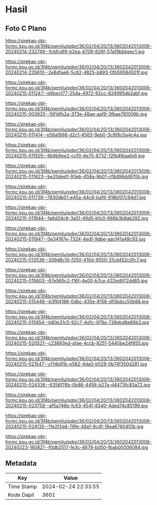 # Hasil

## Foto C Plano

https://sirekap-obj-formc.kpu.go.id/3f4b/pemilu/pdpr/36/02/04/20/13/3602042013006-20240214-232749--fcbfcdf9-b2ea-4709-826f-57af9bbbeec1.jpg

https://sirekap-obj-formc.kpu.go.id/3f4b/pemilu/pdpr/36/02/04/20/13/3602042013006-20240214-235610--2e8dfae6-5c82-4825-b893-0fb59584501f.jpg

https://sirekap-obj-formc.kpu.go.id/3f4b/pemilu/pdpr/36/02/04/20/13/3602042013006-20240215-011247--b6becf77-254a-4972-92cc-824995db2abf.jpg

https://sirekap-obj-formc.kpu.go.id/3f4b/pemilu/pdpr/36/02/04/20/13/3602042013006-20240215-003920--591dfb2a-373e-48ae-aaf9-3fbae781006b.jpg

https://sirekap-obj-formc.kpu.go.id/3f4b/pemilu/pdpr/36/02/04/20/13/3602042013006-20240215-011414--e56a1998-d2c1-4563-9eb0-3c8f8c0a4c4a.jpg

https://sirekap-obj-formc.kpu.go.id/3f4b/pemilu/pdpr/36/02/04/20/13/3602042013006-20240215-011505--8b9b9ee2-ccf0-4e75-8732-12fb4fbaafe9.jpg

https://sirekap-obj-formc.kpu.go.id/3f4b/pemilu/pdpr/36/02/04/20/13/3602042013006-20240215-011623--be20ded1-93eb-458a-9b01-cf8d98dd970b.jpg

https://sirekap-obj-formc.kpu.go.id/3f4b/pemilu/pdpr/36/02/04/20/13/3602042013006-20240215-011739--7830db01-e45a-44c8-baf6-918bf07c94d7.jpg

https://sirekap-obj-formc.kpu.go.id/3f4b/pemilu/pdpr/36/02/04/20/13/3602042013006-20240215-011844--fa6d24c8-3a51-49d5-b1c0-666b3b8ab292.jpg

https://sirekap-obj-formc.kpu.go.id/3f4b/pemilu/pdpr/36/02/04/20/13/3602042013006-20240215-011947--0e34167e-7324-4edf-9dbe-aacf41a49c93.jpg

https://sirekap-obj-formc.kpu.go.id/3f4b/pemilu/pdpr/36/02/04/20/13/3602042013006-20240215-013536--309d8c10-f250-410d-9050-31cd452c0fc7.jpg

https://sirekap-obj-formc.kpu.go.id/3f4b/pemilu/pdpr/36/02/04/20/13/3602042013006-20240215-015603--67e565c2-f16f-4e00-b7ca-432ed972dd85.jpg

https://sirekap-obj-formc.kpu.go.id/3f4b/pemilu/pdpr/36/02/04/20/13/3602042013006-20240215-015448--b3f64186-0dbc-435e-8156-df0bdcc50b86.jpg

https://sirekap-obj-formc.kpu.go.id/3f4b/pemilu/pdpr/36/02/04/20/13/3602042013006-20240215-015854--b80e31c5-92c7-4d1c-978a-738ebd8e66b3.jpg

https://sirekap-obj-formc.kpu.go.id/3f4b/pemilu/pdpr/36/02/04/20/13/3602042013006-20240215-020521--c23893ed-a1ae-4ccb-8251-5440be24f855.jpg

https://sirekap-obj-formc.kpu.go.id/3f4b/pemilu/pdpr/36/02/04/20/13/3602042013006-20240215-021547--cf14b91b-e582-4da0-b529-0b74f350d281.jpg

https://sirekap-obj-formc.kpu.go.id/3f4b/pemilu/pdpr/36/02/04/20/13/3602042013006-20240215-024336--6356f76b-0b86-4458-b27a-d4473fc83a72.jpg

https://sirekap-obj-formc.kpu.go.id/3f4b/pemilu/pdpr/36/02/04/20/13/3602042013006-20240215-023758--af5a746b-fc63-454f-8340-4ded74c85199.jpg

https://sirekap-obj-formc.kpu.go.id/3f4b/pemilu/pdpr/36/02/04/20/13/3602042013006-20240215-024135--11e2f3d4-78fe-48a1-9c4f-16ea6760451b.jpg

https://sirekap-obj-formc.kpu.go.id/3f4b/pemilu/pdpr/36/02/04/20/13/3602042013006-20240223-160821--f0db2517-fe3c-4679-bd50-fbab00006084.jpg


## Metadata

| Key        | Value               |
| ---------- | ------------------- |
| Time Stamp | 2024-02-24 22:33:55 |
| Kode Dapil | 3601                |




